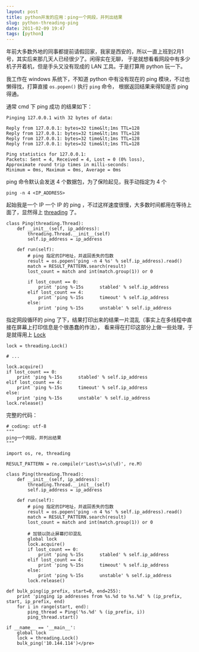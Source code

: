 ```yaml
---
layout: post
title: python并发的应用：ping一个网段，并列出结果
slug: python-threading-ping
date: 2011-02-09 19:47
tags: [python]
---
```


年前大多数外地的同事都提前请假回家，我家是西安的，所以一直上班到2月1号，其实后来那几天人已经很少了。闲得实在无聊，
于是就想看看网段中有多少机子开着机，但是手头又没有现成的 LAN 工具。于是打算用 python 玩一下。

我工作在 windows 系统下，不知道 python 中有没有现在的 ping 模块，不过也懒得找，打算直接 `os.popen()` 执行 `ping` 命令，
根据返回结果来得知是否 ping 得通。

通常 cmd 下 ping 成功 的结果如下：

    Pinging 127.0.0.1 with 32 bytes of data:

    Reply from 127.0.0.1: bytes=32 time&lt;1ms TTL=128
    Reply from 127.0.0.1: bytes=32 time&lt;1ms TTL=128
    Reply from 127.0.0.1: bytes=32 time&lt;1ms TTL=128
    Reply from 127.0.0.1: bytes=32 time&lt;1ms TTL=128

    Ping statistics for 127.0.0.1:
    Packets: Sent = 4, Received = 4, Lost = 0 (0% loss),
    Approximate round trip times in milli-seconds:
    Minimum = 0ms, Maximum = 0ms, Average = 0ms

ping 命令默认会发送 4 个数据包，为了保险起见，我手动指定为 4 个

    ping -n 4 <IP_ADDRESS>

起始我是一个 IP 一个 IP 的 ping ，不过这样速度很慢，大多数时间都用在等待上面了，显然得上 [threading][1] 了。

    class Ping(threading.Thread):
        def __init__(self, ip_address):
            threading.Thread.__init__(self)
            self.ip_address = ip_address

        def run(self):
            # ping 指定的IP地址，并返回丢失的包数
            result = os.popen('ping -n 4 %s' % self.ip_address).read()
            match = RESULT_PATTERN.search(result)
            lost_count = match and int(match.group(1)) or 0

            if lost_count == 0:
                print 'ping %-15s      stabled' % self.ip_address
            elif lost_count == 4:
                print 'ping %-15s      timeout' % self.ip_address
            else:
                print 'ping %-15s      unstable' % self.ip_address

指定网段循环的 ping 了下，结果打印出来的结果一片混乱（事实上在多线程中直接在屏幕上打印信息是个很愚蠢的作法），
看来得在打印这部分上做一些处理，于是就得用上 [Lock][2]

    lock = threading.Lock()

    # ...

    lock.acquire()
    if lost_count == 0:
        print 'ping %-15s      stabled' % self.ip_address
    elif lost_count == 4:
        print 'ping %-15s      timeout' % self.ip_address
    else:
        print 'ping %-15s      unstable' % self.ip_address
    lock.release()

完整的代码：

    # coding: utf-8
    """
    ping一个网段，并列出结果
    """

    import os, re, threading

    RESULT_PATTERN = re.compile(r'Lost\s=\s(\d)', re.M)

    class Ping(threading.Thread):
        def __init__(self, ip_address):
            threading.Thread.__init__(self)
            self.ip_address = ip_address

        def run(self):
            # ping 指定的IP地址，并返回丢失的包数
            result = os.popen('ping -n 4 %s' % self.ip_address).read()
            match = RESULT_PATTERN.search(result)
            lost_count = match and int(match.group(1)) or 0

            # 加锁以防止屏幕打印混乱
            global lock
            lock.acquire()
            if lost_count == 0:
                print 'ping %-15s      stabled' % self.ip_address
            elif lost_count == 4:
                print 'ping %-15s      timeout' % self.ip_address
            else:
                print 'ping %-15s      unstable' % self.ip_address
            lock.release()

    def bulk_ping(ip_prefix, start=0, end=255):
        print 'pinging ip addresses from %s.%d to %s.%d' % (ip_prefix, start, ip_prefix, end)
        for i in range(start, end):
            ping_thread = Ping('%s.%d' % (ip_prefix, i))
            ping_thread.start()

    if __name__ == '__main__':
        global lock
        lock = threading.Lock()
        bulk_ping('10.144.114')</pre>

[1]: http://docs.python.org/library/threading.html
[2]: http://docs.python.org/library/threading.html#lock-objects
